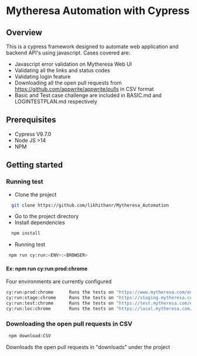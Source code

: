# Mytheresa Automation with Cypress

## Overview
This is a cypress framework designed to automate web application and backend API's using javascript. Cases covered are:
* Javascript error validation on Mytheresa Web UI
* Validating all the links and status codes
* Validating login feature
* Downloading all the open pull requests from  https://github.com/appwrite/appwrite/pulls in CSV format
* Basic and Test case challenge are included in BASIC.md and LOGINTESTPLAN.md respectively
## Prerequisites
* Cypress V9.7.0
* Node JS >14
* NPM

## Getting started
### Running test
* Clone the project

```bash
  git clone https://github.com/likhithanr/Mytheresa_Automation
```

* Go to the project directory
* Install dependencies 
```bash
  npm install 
```
* Running test
```bash
 npm run cy:run:<ENV>:<BROWSER>
```
 #### Ex: npm run cy:run:prod:chrome 
 Four environments are currently configured
 ```bash
 cy:run:prod:chrome      Runs the tests on "https://www.mytheresa.com/en-de/men.html"
 cy:run:stage:chrome     Runs the tests on "https://staging.mytheresa.com/en-de/men.html"
 cy:run:test:chrome      Runs the tests on "https://test.mytheresa.com/en-de/men.html"
 cy:run:loc:chrome       Runs the tests on "https://local.mytheresa.com/en-de/men.html"
 
```
### Downloading the open pull requests in CSV 

 ```bash
  npm download:CSV 
```
Downloads the open pull requests in "downloads" under the project 